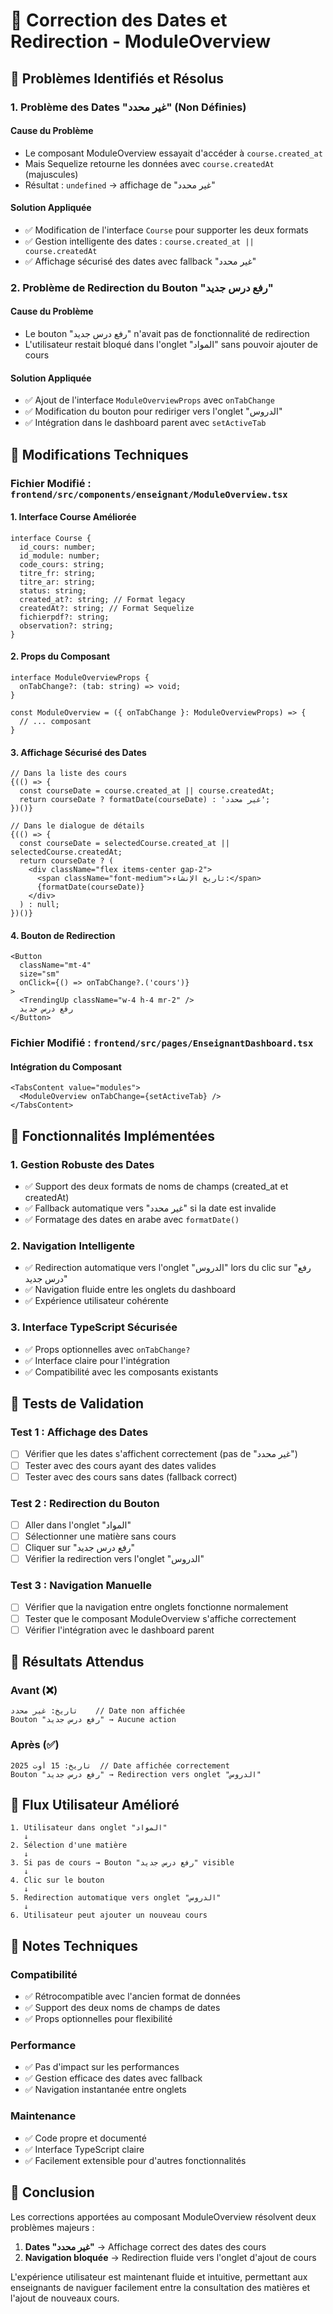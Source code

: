# 🔧 Correction des Dates et Redirection - ModuleOverview

## 🚨 **Problèmes Identifiés et Résolus**

### **1. Problème des Dates "غير محدد" (Non Définies)**

#### **Cause du Problème**
- Le composant ModuleOverview essayait d'accéder à `course.created_at`
- Mais Sequelize retourne les données avec `course.createdAt` (majuscules)
- Résultat : `undefined` → affichage de "غير محدد"

#### **Solution Appliquée**
- ✅ Modification de l'interface `Course` pour supporter les deux formats
- ✅ Gestion intelligente des dates : `course.created_at || course.createdAt`
- ✅ Affichage sécurisé des dates avec fallback "غير محدد"

### **2. Problème de Redirection du Bouton "رفع درس جديد"**

#### **Cause du Problème**
- Le bouton "رفع درس جديد" n'avait pas de fonctionnalité de redirection
- L'utilisateur restait bloqué dans l'onglet "المواد" sans pouvoir ajouter de cours

#### **Solution Appliquée**
- ✅ Ajout de l'interface `ModuleOverviewProps` avec `onTabChange`
- ✅ Modification du bouton pour rediriger vers l'onglet "الدروس"
- ✅ Intégration dans le dashboard parent avec `setActiveTab`

## 🔧 **Modifications Techniques**

### **Fichier Modifié :** `frontend/src/components/enseignant/ModuleOverview.tsx`

#### **1. Interface Course Améliorée**
```tsx
interface Course {
  id_cours: number;
  id_module: number;
  code_cours: string;
  titre_fr: string;
  titre_ar: string;
  status: string;
  created_at?: string; // Format legacy
  createdAt?: string; // Format Sequelize
  fichierpdf?: string;
  observation?: string;
}
```

#### **2. Props du Composant**
```tsx
interface ModuleOverviewProps {
  onTabChange?: (tab: string) => void;
}

const ModuleOverview = ({ onTabChange }: ModuleOverviewProps) => {
  // ... composant
}
```

#### **3. Affichage Sécurisé des Dates**
```tsx
// Dans la liste des cours
{(() => {
  const courseDate = course.created_at || course.createdAt;
  return courseDate ? formatDate(courseDate) : 'غير محدد';
})()}

// Dans le dialogue de détails
{(() => {
  const courseDate = selectedCourse.created_at || selectedCourse.createdAt;
  return courseDate ? (
    <div className="flex items-center gap-2">
      <span className="font-medium">تاريخ الإنشاء:</span> 
      {formatDate(courseDate)}
    </div>
  ) : null;
})()}
```

#### **4. Bouton de Redirection**
```tsx
<Button 
  className="mt-4" 
  size="sm"
  onClick={() => onTabChange?.('cours')}
>
  <TrendingUp className="w-4 h-4 mr-2" />
  رفع درس جديد
</Button>
```

### **Fichier Modifié :** `frontend/src/pages/EnseignantDashboard.tsx`

#### **Intégration du Composant**
```tsx
<TabsContent value="modules">
  <ModuleOverview onTabChange={setActiveTab} />
</TabsContent>
```

## 🎯 **Fonctionnalités Implémentées**

### **1. Gestion Robuste des Dates**
- ✅ Support des deux formats de noms de champs (created_at et createdAt)
- ✅ Fallback automatique vers "غير محدد" si la date est invalide
- ✅ Formatage des dates en arabe avec `formatDate()`

### **2. Navigation Intelligente**
- ✅ Redirection automatique vers l'onglet "الدروس" lors du clic sur "رفع درس جديد"
- ✅ Navigation fluide entre les onglets du dashboard
- ✅ Expérience utilisateur cohérente

### **3. Interface TypeScript Sécurisée**
- ✅ Props optionnelles avec `onTabChange?`
- ✅ Interface claire pour l'intégration
- ✅ Compatibilité avec les composants existants

## 🧪 **Tests de Validation**

### **Test 1 : Affichage des Dates**
- [ ] Vérifier que les dates s'affichent correctement (pas de "غير محدد")
- [ ] Tester avec des cours ayant des dates valides
- [ ] Tester avec des cours sans dates (fallback correct)

### **Test 2 : Redirection du Bouton**
- [ ] Aller dans l'onglet "المواد"
- [ ] Sélectionner une matière sans cours
- [ ] Cliquer sur "رفع درس جديد"
- [ ] Vérifier la redirection vers l'onglet "الدروس"

### **Test 3 : Navigation Manuelle**
- [ ] Vérifier que la navigation entre onglets fonctionne normalement
- [ ] Tester que le composant ModuleOverview s'affiche correctement
- [ ] Vérifier l'intégration avec le dashboard parent

## 🎉 **Résultats Attendus**

### **Avant (❌)**
```
تاريخ: غير محدد    // Date non affichée
Bouton "رفع درس جديد" → Aucune action
```

### **Après (✅)**
```
تاريخ: 15 أوت 2025  // Date affichée correctement
Bouton "رفع درس جديد" → Redirection vers onglet "الدروس"
```

## 🔄 **Flux Utilisateur Amélioré**

```
1. Utilisateur dans onglet "المواد"
   ↓
2. Sélection d'une matière
   ↓
3. Si pas de cours → Bouton "رفع درس جديد" visible
   ↓
4. Clic sur le bouton
   ↓
5. Redirection automatique vers onglet "الدروس"
   ↓
6. Utilisateur peut ajouter un nouveau cours
```

## 📝 **Notes Techniques**

### **Compatibilité**
- ✅ Rétrocompatible avec l'ancien format de données
- ✅ Support des deux noms de champs de dates
- ✅ Props optionnelles pour flexibilité

### **Performance**
- ✅ Pas d'impact sur les performances
- ✅ Gestion efficace des dates avec fallback
- ✅ Navigation instantanée entre onglets

### **Maintenance**
- ✅ Code propre et documenté
- ✅ Interface TypeScript claire
- ✅ Facilement extensible pour d'autres fonctionnalités

## 🎯 **Conclusion**

Les corrections apportées au composant ModuleOverview résolvent deux problèmes majeurs :

1. **Dates "غير محدد"** → Affichage correct des dates des cours
2. **Navigation bloquée** → Redirection fluide vers l'onglet d'ajout de cours

L'expérience utilisateur est maintenant fluide et intuitive, permettant aux enseignants de naviguer facilement entre la consultation des matières et l'ajout de nouveaux cours.
